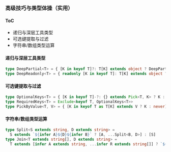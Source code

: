 ### 高级技巧与类型体操（实用）

#### ToC

- 递归与深层工具类型
- 可选键提取与过滤
- 字符串/数组类型运算

#### 递归与深层工具类型

```ts
type DeepPartial<T> = { [K in keyof T]?: T[K] extends object ? DeepPartial<T[K]> : T[K] }
type DeepReadonly<T> = { readonly [K in keyof T]: T[K] extends object ? DeepReadonly<T[K]> : T[K] }
```

#### 可选键提取与过滤

```ts
type OptionalKeys<T> = { [K in keyof T]-?: {} extends Pick<T, K> ? K : never }[keyof T]
type RequiredKeys<T> = Exclude<keyof T, OptionalKeys<T>>
type PickByValue<T, V> = { [K in keyof T as T[K] extends V ? K : never]: T[K] }
```

#### 字符串/数组类型运算

```ts
type Split<S extends string, D extends string> =
  S extends `${infer A}${D}${infer B}` ? [A, ...Split<B, D>] : [S]
type Join<T extends string[], D extends string> =
  T extends [infer A extends string, ...infer R extends string[]] ? `${A}${R['length'] extends 0 ? '' : D}${Join<R, D>}` : ''
```

